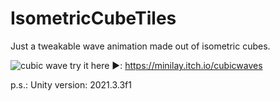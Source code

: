 # IsometricCubeTiles
Just a tweakable wave animation made out of isometric cubes. 

![cubic wave](./readme_assets/cubic_waves.gif)
try it here ▶: https://minilay.itch.io/cubicwaves

p.s.: Unity version: 2021.3.3f1
